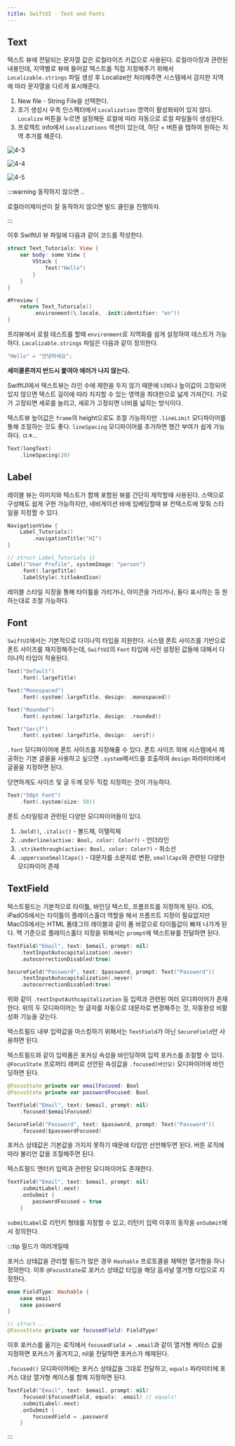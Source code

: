 ```yaml
---
title: SwiftUI - Text and Fonts
---
```


## Text

텍스트 뷰에 전달되는 문자열 값은 로컬라이즈 키값으로 사용된다. 로컬라이징과 관련된 내용인데, 지역별로 뷰에 들어갈 텍스트를 직접 지정해주기 위해서 `Localizable.strings` 파일 생성 후 Localize만 처리해주면 시스템에서 감지한 지역에 따라 문자열을 다르게 표시해준다.

1. New file - String File을 선택한다.
2. 초기 생성시 우측 인스펙터에서 `Localization` 영역이 활성화되어 있지 않다. `Localize` 버튼을 누르면 설정해둔 로컬에 따라 자동으로 로컬 파일들이 생성된다.
3. 프로젝트 info에서 `Localizations` 섹션이 있는데, 하단 + 버튼을 탭하여 원하는 지역 추가를 해준다.

![4-3](../.vuepress/assets/swiftUI/4-3.png)

![4-4](../.vuepress/assets/swiftUI/4-4.png)

![4-5](../.vuepress/assets/swiftUI/4-5.png)

:::warning 동작하지 않으면 ..

로컬라이제이션이 잘 동작하지 않으면 빌드 클린을 진행하자.

:::

이후 SwiftUI 뷰 파일에 다음과 같이 코드를 작성한다.

```swift
struct Text_Tutorials: View {
    var body: some View {
        VStack {
            Text("Hello")
        }
    }
}

#Preview {
    return Text_Tutorials()
        .environment(\.locale, .init(identifier: "en"))
}
```

프리뷰에서 로컬 테스트를 할때 `environment`로 지역화를 쉽게 설정하여 테스트가 가능하다. `Localizable.strings` 파일은 다음과 같이 정의한다.

```swift
"Hello" = "안녕하세요";
```

**세미콜론까지 반드시 붙여야 에러가 나지 않는다.**

SwiftUI에서 텍스트뷰는 라인 수에 제한을 두지 않기 때문에 너비나 높이값이 고정되어 있지 않으면 텍스트 길이에 따라 차지할 수 있는 영역을 최대한으로 넓게 가져간다. 가로가 고정되면 세로를 늘리고, 세로가 고정되면 너비를 넓히는 방식이다.

텍스트뷰 높이값은 `frame`의 height으로도 조절 가능하지만 `.lineLimit` 모디파이어를 통해 조절하는 것도 좋다. `lineSpacing` 모디파이어를 추가하면 행간 부여가 쉽게 가능하다. ㅁㅊ..

```swift
Text(longText)
    .lineSpacing(20)
```

## Label

레이블 뷰는 이미지와 텍스트가 함께 포함된 뷰를 간단히 제작할때 사용된다. 스택으로 구성해도 쉽게 구현 가능하지만, 네비게이션 바에 임베딩할때 뷰 컨텍스트에 맞춰 스타일을 지정할 수 있다.

```swift
NavigationView {
    Label_Tutorials()
        .navigationTitle("HI")
}

// struct Label_Tutorials {}
Label("User Profile", systemImage: "person")
    .font(.largeTitle)
    .labelStyle(.titleAndIcon)
```

레이블 스타일 지정을 통해 타이틀을 가리거나, 아이콘을 가리거나, 둘다 표시하는 등 원하는대로 조절 가능하다.

## Font

`SwiftUI`에서는 기본적으로 다이나믹 타입을 지원한다. 시스템 폰트 사이즈를 기반으로 폰트 사이즈를 재지정해주는데, `SwiftUI`의 `Font` 타입에 사전 설정된 값들에 대해서 다이나믹 타입이 적용된다.

```swift
Text("Default")
    .font(.largeTitle)

Text("Monospaced")
    .font(.system(.largeTitle, design: .monospaced))

Text("Rounded")
    .font(.system(.largeTitle, design: .rounded))

Text("Serif")
    .font(.system(.largeTitle, design: .serif))
```

`.font` 모디파이어에 폰트 사이즈를 지정해줄 수 있다. 폰트 사이즈 외에 시스템에서 제공하는 기본 글꼴을 사용하고 싶으면 `.system`메서드를 호출하여 `design` 파라미터에서 글꼴을 지정하면 된다.

당연하게도 사이즈 및 글 두께 모두 직접 지정하는 것이 가능하다.

```swift
Text("50pt Font")
    .font(.system(size: 50))
```

폰트 스타일링과 관련된 다양한 모디파이어들이 있다.

1. `.bold()`, `.italic()` - 볼드체, 이탤릭체
2. `.underline(active: Bool, color: Color?)` - 언더라인
3. `.strikethrough(active: Bool, color: Color?)` - 취소선
4. `.uppercaseSmallCaps()` - 대문자를 소문자로 변환, `smallCaps`와 관련된 다양한 모디파이어 존재

## TextField

텍스트필드는 기본적으로 타이틀, 바인딩 텍스트, 프롬프트를 지정하게 된다. iOS, iPadOS에서는 타이틀이 플레이스홀더 역할을 해서 프롬프트 지정이 필요없지만 MacOS에서는 HTML 폼태그의 레이블과 같이 폼 바깥으로 타이틀값이 빠져 나가게 된다. 맥 기준으로 플레이스홀더 지정을 위해서는 `prompt`에 텍스트뷰를 전달하면 된다.

```swift
TextField("Email", text: $email, prompt: nil)
    .textInputAutocapitalization(.never)
    .autocorrectionDisabled(true)

SecureField("Password", text: $password, prompt: Text("Password"))
    .textInputAutocapitalization(.never)
    .autocorrectionDisabled(true)
```

위와 같이 `.textInputAuthcapitalization` 등 입력과 관련된 여러 모디파이어가 존재한다. 위의 두 모디파이어는 첫 글자를 자동으로 대문자로 변경해주는 것, 자동완성 비활성화 기능을 갖는다.

텍스트필드 내부 입력값을 마스킹하기 위해서는 `TextField`가 아닌 `SecureField`만 사용하면 된다.

텍스트필드와 같이 입력폼은 포커싱 속성을 바인딩하여 입력 포커스를 조절할 수 있다. `@FocusState` 프로퍼티 래퍼로 선언된 속성값을 `.focused(바인딩)` 모디파이어에 바인딩하면 된다.

```swift
@FocusState private var emailFocused: Bool
@FocusState private var passwordFocused: Bool

TextField("Email", text: $email, prompt: nil)
    .focused($emailFocused)

SecureField("Password", text: $password, prompt: Text("Password"))
    .focused($passwordFocused)
```

포커스 상태값은 기본값을 가지지 못하기 때문에 타입만 선언해두면 된다. 버튼 로직에 따라 불리언 값을 조절해주면 된다.

텍스트필드 엔터키 입력과 관련된 모디파이어도 존재한다.

```swift
TextField("Email", text: $email, prompt: nil)
    .submitLabel(.next)
    .onSubmit {
        passwordFocused = true
    }
```

`submitLabel`로 리턴키 형태를 지정할 수 있고, 리턴키 입력 이후의 동작을 `onSubmit`에서 정의한다.

:::tip 필드가 여러개일때

포커스 상태값을 관리할 필드가 많은 경우 `Hashable` 프로토콜을 채택한 열거형을 하나 정의한다. 이후 `@FocusState`로 포커스 상태값 타입을 해당 옵셔널 열거형 타입으로 지정한다.

```swift
enum FieldType: Hashable {
    case email
    case password
}

// struct ..
@FocusState private var focusedField: FieldType?
```

이후 포커스를 옮기는 로직에서 `focusedField = .email`과 같이 열거형 케이스 값을 지정하면 포커스가 옮겨지고, nil을 전달하면 포커스가 해제된다.

`.focused()` 모디파이어에는 포커스 상태값을 그대로 전달하고, `equals` 파라미터에 포커스 대상 열거형 케이스를 함께 지정하면 된다.

```swift
TextField("Email", text: $email, prompt: nil)
    .focused($focusedField, equals: .email) // equals!
    .submitLabel(.next)
    .onSubmit {
        focusedField = .password
    }
```

:::
